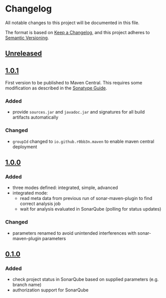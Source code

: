 # Changelog

All notable changes to this project will be documented in this file.

The format is based on [Keep a Changelog](https://keepachangelog.com/en/1.0.0/),
and this project adheres to [Semantic Versioning](https://semver.org/spec/v2.0.0.html).

## [Unreleased]

[unreleased]: https://github.com/r0bb3n/sonar-quality-gate-maven-plugin/compare/v1.0.1...HEAD

## [1.0.1]

First version to be published to Maven Central. This requires some modification as
 described in the [Sonatype Guide][sonatype-guide].

### Added

- provide `sources.jar` and `javadoc.jar` and signatures for all build artifacts automatically

### Changed

- `groupId` changed to `io.github.r0bb3n.maven` to enable maven central deployment

[1.0.1]: https://github.com/r0bb3n/sonar-quality-gate-maven-plugin/compare/v1.0.0...v1.0.1
[sonatype-guide]: https://central.sonatype.org/pages/producers.html

## [1.0.0]

### Added

- three modes defined: integrated, simple, advanced
- integrated mode: 
  - read meta data from previous run of sonar-maven-plugin to find correct analysis job
  - wait for analysis evaluated in SonarQube (polling for status updates)

### Changed

- parameters renamed to avoid unintended interferences with sonar-maven-plugin parameters

[1.0.0]: https://github.com/r0bb3n/sonar-quality-gate-maven-plugin/compare/v0.1.0...v1.0.0

## [0.1.0]

### Added

- check project status in SonarQube based on supplied parameters (e.g. branch name)
- authorization support for SonarQube

[0.1.0]: https://github.com/r0bb3n/sonar-quality-gate-maven-plugin/releases/tag/v0.1.0
